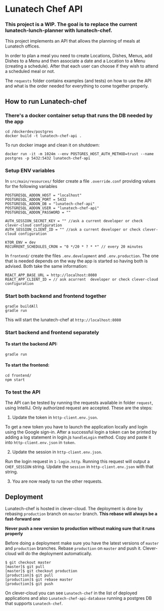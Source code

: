 # Lunatech Chef API

### This project is a WIP. The goal is to replace the current lunatech-lunch-planner with lunatech-chef.

This project implements an API that allows the planning of meals at Lunatech offices.

In order to plan a meal you need to create Locations, Dishes, Menus, add Dishes to a Menu and then associate a date and
a Location to a Menu (creating a schedule).
After that each user can choose if they wish to attend a scheduled meal or not.

The `requests` folder contains examples (and tests) on how to use the API and what is the order needed for everything to
come together properly.

## How to run Lunatech-chef

### There's a docker container setup that runs the DB needed by the app

```commandline
cd /dockerdev/postgres
docker build -t lunatech-chef-api .
```

To run docker image and clean it on shutdown:

```commandline
docker run -it -m 1024m --env POSTGRES_HOST_AUTH_METHOD=trust --name postgres -p 5432:5432 lunatech-chef-api
```

### Setup ENV variables

In `src/main/resources/` folder create a file `.override.conf` providing values for the following variables

```hocon
POSTGRESQL_ADDON_HOST = "localhost"
POSTGRESQL_ADDON_PORT = 5432
POSTGRESQL_ADDON_DB = "lunatech-chef-api"
POSTGRESQL_ADDON_USER = "lunatech-chef-api"
POSTGRESQL_ADDON_PASSWORD = ""

AUTH_SESSION_SECRET_KEY = "" //ask a current developer or check clever-cloud configuration
AUTH_SESSION_CLIENT_ID = "" //ask a current developer or check clever-cloud configuration

KTOR_ENV = dev
RECURRENT_SCHEDULES_CRON = "0 */20 * ? * *" // every 20 minutes
```

In `frontend/` create the files `.env.development` and `.env.production`. The one that is needed depends on the way the
app is started so having both is advised.
Both take the same information:

```hocon
REACT_APP_BASE_URL = http://localhost:8080
REACT_APP_CLIENT_ID = // ask acurrent  developer or check clever-cloud configuration
```

### Start both backend and frontend together

```commandline
gradle buildAll
gradle run
```

This will start the lunatech-chef at `http://localhost:8080`

### Start backend and frontend separately

#### To start the backend API:

```commandline
gradle run
```

#### To start the frontend:

```commandline
cd frontend/
npm start
```

### To test the API

The API can be tested by running the requests available in folder `request`, using IntelliJ.
Only authorized request are accepted. These are the steps:

1. Update the token in `http-client.env.json`.

To get a new token you have to launch the application locally and login using the Google sign-in.
After a successful login a token can be printed by adding a log statement in login.js `handleLogin` method.
Copy and paste it into `http-client.env.json` in `token`.

2. Update the session in `http-client.env.json`.

Run the login request in `1-login.http`.
Running this request will output a `CHEF_SESSION` string. Update the `session` in `http-client.env.json` with that
string.

3. You are now ready to run the other requests.

## Deployment

Lunatech-chef is hosted in clever-cloud. The deployment is done by rebasing `production` branch on `master` branch.
**This rebase will always be a fast-forward one**

**Never push a new version to production without making sure that it runs properly**

Before doing a deployment make sure you have the latest versions of `master` and `production` branches.
Rebase `production` on `master` and push it. Clever-cloud will do the deployment automatically.

```
$ git checkout master
[master]$ git pull
[master]$ git checkout production
[production]$ git pull
[production]$ git rebase master
[production]$ git push
```

On clever-cloud you can see `Lunatech-chef` in the list of deployed applications and also `Lunatech-chef-api-database`
running a
postgres DB that supports `Lunatech-chef`.